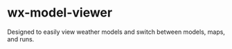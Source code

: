 wx-model-viewer
===============

Designed to easily view weather models and switch between models, maps, and runs.